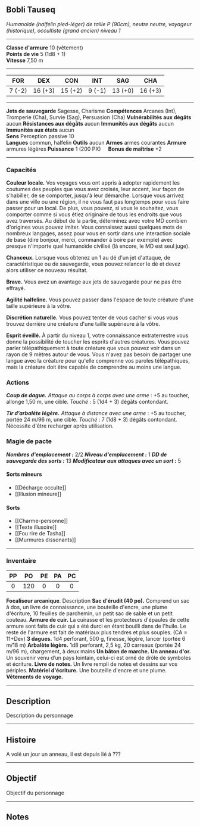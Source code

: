 ## Bobli Tauseq
*Humanoïde (halfelin pied-léger) de taille P (90cm), neutre neutre, voyageur (historique), occultiste (grand ancien) niveau 1*
___
**Classe d'armure** 10 (vêtement)  
**Points de vie** 5 (1d8 + 1)  
**Vitesse** 7,50 m  
___

| FOR    | DEX     | CON     | INT    | SAG     | CHA     |
| ------ | ------- | ------- | ------ | ------- | ------- |
| 7 (-2) | 16 (+3) | 15 (+2) | 9 (-1) | 13 (+0) | 16 (+3) |
___
**Jets de sauvegarde** Sagesse, Charisme
**Compétences** Arcanes (Int), Tromperie (Cha), Survie (Sag), Persuasion (Cha)
**Vulnérabilités aux dégâts** aucun
**Résistances aux dégâts** aucun
**Immunités aux dégâts** aucun
**Immunités aux états** aucun  
**Sens**  Perception passive 10  
**Langues** commun, halfelin
**Outils** aucun
**Armes** armes courantes
**Armure** armures légères
**Puissance** 1 (200 PX)     **Bonus de maîtrise** +2  
___
### Capacités
**Couleur locale.** Vos voyages vous ont appris à adopter rapidement les coutumes des peuples que vous avez croisés, leur accent, leur façon de s'habiller, de se comporter, jusqu'à leur démarche. Lorsque vous arrivez dans une ville ou une région, il ne vous faut pas longtemps pour vous faire passer pour un local. De plus, vous pouvez, si vous le souhaitez, vous comporter comme si vous étiez originaire de tous les endroits que vous avez traversés. Au début de la partie, déterminez avec votre MD combien d'origines vous pouvez imiter. Vous connaissez aussi quelques mots de nombreux langages, assez pour vous en sortir dans une interaction sociale de base (dire bonjour, merci, commander à boire par exemple) avec presque n'importe quel humanoïde civilisé (là encore, le MD est seul juge).

**Chanceux.** Lorsque vous obtenez un 1 au dé d'un jet d'attaque, de caractéristique ou de sauvegarde, vous pouvez relancer le dé et devez alors utiliser ce nouveau résultat.

**Brave.** Vous avez un avantage aux jets de sauvegarde pour ne pas être effrayé.

**Agilité halfeline.** Vous pouvez passer dans l'espace de toute créature d'une taille supérieure à la vôtre.

**Discrétion naturelle.** Vous pouvez tenter de vous cacher si vous vous trouvez derrière une créature d'une taille supérieure à la vôtre.

**Esprit éveillé.**
À partir du niveau 1, votre connaissance extraterrestre vous donne la possibilité de toucher les esprits d'autres créatures. Vous pouvez parler télépathiquement à toute créature que vous pouvez voir dans un rayon de 9 mètres autour de vous. Vous n'avez pas besoin de partager une langue avec la créature pour qu'elle comprenne vos paroles télépathiques, mais la créature doit être capable de comprendre au moins une langue.
### Actions
***Coup de dague.*** *Attaque au corps à corps avec une arme* : +5 au toucher, allonge 1,50 m, une cible. *Touché* : 5 (1d4 + 3) dégâts contondant.  

***Tir d’arbalète légère.*** *Attaque à distance avec une arme* : +5 au toucher, portée 24 m/96 m, une cible. *Touché* : 7 (1d8 + 3) dégâts contondant. Nécessite d'être recharger après utilisation.

### Magie de pacte
***Nombres d'emplacement :*** 2/2
***Niveau d'emplacement :*** 1
***DD de sauvegarde des sorts :*** 13
***Modificateur aux attaques avec un sort :*** 5
#### Sorts mineurs
- [[Décharge occulte]]
- [[Illusion mineure]]
#### Sorts 
- [[Charme-personne]]
- [[Texte illusoire]]
- [[Fou rire de Tasha]]
- [[Murmures dissonants]]
___
### Inventaire
| PP  | PO  | PE  | PA  | PC  |
| :-: | :-: | :-: | :-: | :-: |
|  0  | 120 |  0  |  0  |  0  |

**Focaliseur arcanique**. Description
**Sac d'érudit (40 po).** Comprend un sac à dos, un livre de connaissance, une bouteille d'encre, une plume d'écriture, 10 feuilles de parchemin, un petit sac de sable et un petit couteau.
**Armure de cuir.** La cuirasse et les protecteurs d'épaules de cette armure sont faits de cuir qui a été durci en étant bouilli dans de l'huile. Le reste de l'armure est fait de matériaux plus tendres et plus souples. (CA = 11+Dex)
**3 dagues.** 1d4 perforant, 500 g, finesse, légère, lancer (portée 6 m/18 m)
**Arbalète légère.** 1d8 perforant, 2,5 kg, 20 carreaux (portée 24 m/96 m), chargement, à deux mains
**Un bâton de marche.**
**Un anneau d'or.** Un souvenir venu d’un pays lointain, celui-ci est orné de drôle de symboles et écriture.
**Livre de notes.** Un livre rempli de notes et dessins sur vos périples.
**Matériel d'écriture.** Une bouteille d'encre et une plume.
**Vêtements de voyage.**
___
## Description
Description du personnage
___
## Histoire
A volé un jour un anneau, il est depuis lié à ???
___
## Objectif
Objectif du personnage
___
## Notes
